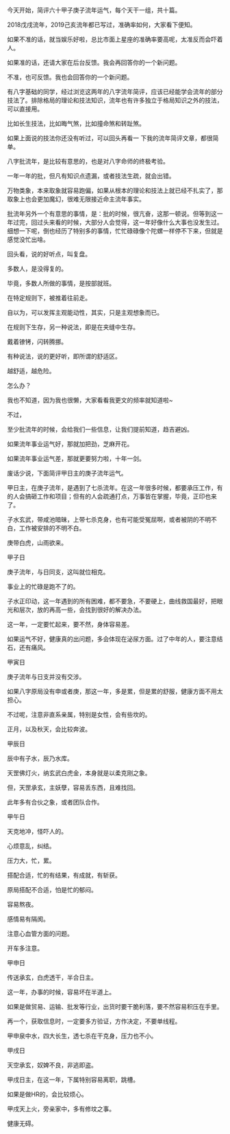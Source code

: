 今天开始，简评六十甲子庚子流年运气，每个天干一组，共十篇。

2018戊戌流年，2019己亥流年都已写过，准确率如何，大家看下便知。

如果不准的话，就当娱乐好啦，总比市面上星座的准确率要高呢，太准反而会吓着人。

如果准的话，还请大家在后台反馈。我会再回答你的一个新问题。

不准，也可反馈。我也会回答你的一个新问题。

有八字基础的同学，经过浏览这两年的八字流年简评，应该已经能学会流年的部分技法了。排除格局的理论和技法知识，流年也有许多独立于格局知识之外的技法，可以直接用。

比如长生技法，比如晦气煞，比如撞命煞和转趾煞。

如果上面说的技法你还没有听过，可以回头再看一 下我的流年简评文章，都很简单。

八字批流年，是比较有意思的，也是对八字命师的终极考验。

一年一年的批，但凡有知识点遗漏，或者技法生疏，就会出错。

万物类象，本来取象就容易跑偏，如果从根本的理论和技法上就已经不扎实了，那取象上也会更加魔幻，很难无限接近命主流年事实。

批流年另外一个有意思的事情，是：批的时候，很亢奋，这那一顿说。但等到这一年过完，回过头来看的时候，大部分人会觉得，这一年好像什么大事也没发生过。细想一下呢，倒也经历了特别多的事情，忙忙碌碌像个陀螺一样停不下来，但就是感觉没忙出啥。

回头看，说的好听点，叫复盘。

多数人，是没得复的。

毕竟，多数人所做的事情，是按部就班。

在特定规则下，被推着往前走。

自以为，可以发挥主观能动性，其实，只是主观想象而已。

在规则下生存，另一种说法，即是在夹缝中生存。

戴着镣铐，闪转腾挪。

有种说法，说的更好听，即所谓的舒适区。

越舒适，越危险。

怎么办？

我也不知道，因为我也很懒，大家看看我更文的频率就知道啦~

不过，

至少批流年的时候，会给我们一些信息，让我们提前知道，趋吉避凶。

如果流年事业运气好，那就加把劲，芝麻开花。

如果流年事业运气差，那就更要努力啦，十年一剑。

废话少说，下面简评甲日主的庚子流年运气。

甲日主，在庚子流年，是遇到了七杀流年。在这一年很多时候，都要承压工作，有的人会搞砸工作和项目；但有的人会疏通打点，万事皆在掌握，毕竟，正印也来了。

子水玄武，带咸池暗昧，上带七杀克身，也有可能受冤屈啊，或者被阴的不明不白，工作被安排的不明不白。

庚带白虎，山雨欲来。

甲子日

庚子流年，与日同支，这叫就位相克。

事业上的忙碌是跑不了的。

子水正印动，这一年遇到的所有困难，都不要急，不要硬上，曲线救国最好，把眼光和层次，放的再高一些，会找到很好的解决办法。

这一年，一定要忙起来，要不然，身体容易差。

如果运气不好，健康真的出问题，多会体现在泌尿方面。过了中年的人，要注意结石，还有痛风。

甲寅日

庚子流年与日支并没有交涉。

如果八字原局没有申或者庚，那这一年，多是累，但是累的舒服，健康方面不用太担心。

不过呢，注意非直系亲属，特别是女性，会有些坎的。

正月，以及秋天，会比较奔波。

甲辰日

辰中有子水，辰乃水库。

天罡佛灯火，纳玄武白虎金，本身就是以柔克刚之象。

但，天罡承玄，主妖孽，容易丢东西，且难找回。

此年多有合伙之象，或者团队合作。

甲午日

天克地冲，怪吓人的。

心烦意乱，纠结。

压力大，忙，累。

搭配合适，忙的有结果，有成就，有斩获。

原局搭配不合适，怕是忙的郁闷。

容易熬夜。

感情易有隔阂。

注意心血管方面的问题。

开车多注意。

甲申日

传送承玄，白虎透干，半合日主。

这一年，办事的时候，容易坏在半道上。

如果是做贸易、运输、批发等行业，出货时要干脆利落，要不然容易积压在手里。

再一个，获取信息时，一定要多方验证，方作决定，不要单线程。

甲申泉中水，四大长生，透七杀在干克身，压力也不小。

甲戌日

天空承玄，奴婢不良，非逃即盗。

甲戌日主，在这一年，下属特别容易离职，跳槽。

如果是做HR的，会比较烦心。

甲戌天上火，旁亲家中，多有修坟之事。

健康无碍。

